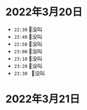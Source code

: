 2022年3月20日
===========================
-  `22:30` 🐶没叫
-  `22:40` 🐶没叫
-  `22:50` 🐶没叫
-  `23:00` 🐶没叫
-  `23:10` 🐶没叫 
-  `23:20` 🐶没叫 
-  `23:30 ` 🐶没叫 

2022年3月21日
===========================
